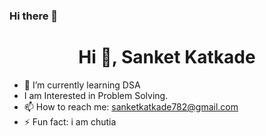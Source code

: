 ### Hi there 👋
<h1 align="center">Hi 👋, Sanket Katkade</h1>


- 🌱 I’m currently learning DSA
- I am Interested in Problem Solving.
- 📫 How to reach me: sanketkatkade782@gmail.com
- ⚡ Fun fact: i am chutia

